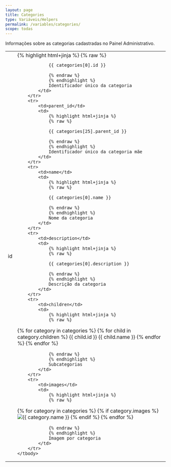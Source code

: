 ```yaml
---
layout: page
title: Categories
type: Variáveis/Helpers
permalink: /variables/categories/
scope: todas
---
```


Informações sobre as categorias cadastradas no Painel Administrativo.

<table>
    <tbody>
        <tr>
            <td>id</td>
            <td>
                {% highlight html+jinja %}
                {% raw %}

                {{ categories[0].id }}

                {% endraw %}
                {% endhighlight %}
                Identificador único da categoria
            </td>
        </tr>
        <tr>
            <td>parent_id</td>
            <td>
                {% highlight html+jinja %}
                {% raw %}

                {{ categories[25].parent_id }}

                {% endraw %}
                {% endhighlight %}
                Identificador único da categoria mãe
            </td>
        </tr>
        <tr>
            <td>name</td>
            <td>
                {% highlight html+jinja %}
                {% raw %}

                {{ categories[0].name }}

                {% endraw %}
                {% endhighlight %}
                Nome da categoria
            </td>
        </tr>
        <tr>
            <td>description</td>
            <td>
                {% highlight html+jinja %}
                {% raw %}

                {{ categories[0].description }}

                {% endraw %}
                {% endhighlight %}
                Descrição da categoria
            </td>
        </tr>
        <tr>
            <td>children</td>
            <td>
                {% highlight html+jinja %}
                {% raw %}

{% for category in categories %}
    {% for child in category.children %}
        {{ child.id }}
        {{ child.name }}
    {% endfor %}
{% endfor %}

                {% endraw %}
                {% endhighlight %}
                Subcategorias
            </td>
        </tr>
        <tr>
            <td>images</td>
            <td>
                {% highlight html+jinja %}
                {% raw %}

{% for category in categories %}
    {% if category.images %}
        <img src="{{ category.images[0] }}" alt="{{ category.name }}">
    {% endif %}
{% endfor %}

                {% endraw %}
                {% endhighlight %}
                Imagem por categoria
            </td>
        </tr>
    </tbody>
</table>

